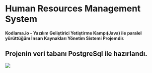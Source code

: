 # Human Resources Management System
  
#### Kodlama.io - Yazılım Geliştirici Yetiştirme Kampı(Java) ile paralel yürüttüğüm İnsan Kaynakları Yönetim Sistemi Projemdir. 
## Projenin veri tabanı PostgreSql ile hazırlandı.
![](https://r.resimlink.com/pEDF.png)

